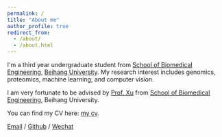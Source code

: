 ```yaml
---
permalink: /
title: "About me"
author_profile: true
redirect_from: 
  - /about/
  - /about.html
---
```


I'm a third year undergraduate student from [School of Biomedical Engineering](https://bme.buaa.edu.cn/), [Beihang University](https://www.buaa.edu.cn/). My research interest includes genomics, proteomics, machine learning, and computer vision.

I am very fortunate to be advised by [Prof. Xu](https://bme.buaa.edu.cn/teacherInfo.aspx?catID=7&subcatID=141&curID=487) from [School of Biomedical Engineering](https://bme.buaa.edu.cn/), Beihang University. 

You can find my CV here: [my cv](../assets/Resume_HaotianHou.pdf).

[Email](hthou@buaa.edu.cn) / [Github](https://github.com/Lambda-H) / [Wechat](../images/wechat.jpg) 

